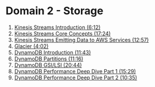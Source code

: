 # Domain 2 - Storage

1. [Kinesis Streams Introduction (6:12)]()
2. [Kinesis Streams Core Concepts (17:24)]()
3. [Kinesis Streams Emitting Data to AWS Services (12:57)]()
4. [Glacier (4:02)]()
5. [DynamoDB Introduction (11:43)]()
6. [DynamoDB Partitions (11:16)]()
7. [DynamoDB GSI/LSI (20:44)]()
8. [DynamoDB Performance Deep Dive Part 1 (15:29)]()
9. [DynamoDB Performance Deep Dive Part 2 (10:35)]()
